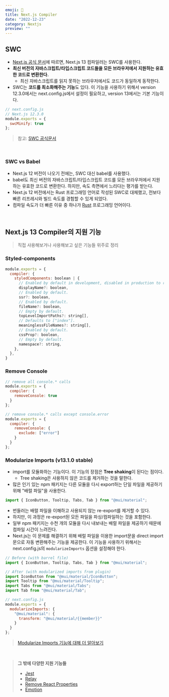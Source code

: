 ```yaml
---
emoji: 🖤
title: Next.js Compiler
date: "2022-12-23"
category: Nextjs
preview: ""
---
```


## SWC

- [Next.js 공식 문서](https://nextjs.org/docs/advanced-features/compiler)에 따르면, Next.js 13 컴파일러는 SWC를 사용한다.
- **최신 버전의 자바스크립트/타입스크립트 코드들을 모든 브라우저에서 지원하는 유효한 코드로 변환한다.**
  - 최신 자바스크립트를 읽지 못하는 브라우저에서도 코드가 동일하게 동작한다.
- SWC는 **코드를 최소화해주는 기능**도 있다. 이 기능을 사용하기 위해서 version 12.3.0에서는 next.config.js에서 설정이 필요하고, version 13에서는 기본 기능이다.

```js
// next.config.js
// Next.js 12.3.0
module.exports = {
  swcMinify: true
};
```

> 참고: [SWC 공식문서](https://swc.rs/)

<br/>

### SWC vs Babel

- Next.js 12 버전이 나오기 전에는, SWC 대신 babel를 사용했다.
- babel도 최신 버전의 자바스크립트/타입스크립트 코드를 모든 브라우저에서 지원하는 유효한 코드로 변환한다. 하지만, 속도 측면에서 느리다는 평가를 받는다.
- Next.js 12 버전에서는 Rust 프로그래밍 언어로 작성된 SWC로 대체했고, 전보다 빠른 리프레시와 빌드 속도를 경험할 수 있게 되었다.
- 컴파일 속도가 더 빠른 이유 중 하나가 [Rust](https://prev.rust-lang.org/en-US/documentation.html) 프로그래밍 언어이다.

<br/>

## Next.js 13 Compiler의 지원 기능

> 직접 사용해보거나 사용해보고 싶은 기능들 위주로 정리

### Styled-components

```js
module.exports = {
  compiler: {
    styledComponents: boolean | {
      // Enabled by default in development, disabled in production to reduce file size,
      displayName?: boolean,
      // Enabled by default.
      ssr?: boolean,
      // Enabled by default.
      fileName?: boolean,
      // Empty by default.
      topLevelImportPaths?: string[],
      // Defaults to ["index"].
      meaninglessFileNames?: string[],
      // Enabled by default.
      cssProp?: boolean,
      // Empty by default.
      namespace?: string,
    },
  },
}
```

### Remove Console

```js
// remove all console.* calls
module.exports = {
  compiler: {
    removeConsole: true
  }
};
```

```js
// remove console.* calls except console.error
module.exports = {
  compiler: {
    removeConsole: {
      exclude: ["error"]
    }
  }
};
```

### Modularize Imports (v13.1.0 stable)

- import를 모듈화하는 기능이다. 이 기능의 장점은 **Tree shaking**이 된다는 점이다.
  - Tree shaking은 사용하지 않은 코드를 제거하는 것을 말한다.
- 많은 인기 있는 npm 패키지는 다른 모듈을 다시 export하는 단일 파일을 제공하기 위해 "배럴 파일"을 사용한다.

```js
import { IconButton, Tooltip, Tabs, Tab } from "@mui/material";
```

- 번들러는 배럴 파일을 이해하고 사용되지 않는 re-export를 제거할 수 있다.
- 하지만, 이 과정은 re-export된 모든 파일을 파싱/컴파일하는 것을 포함한다.
- 일부 npm 패키지는 수천 개의 모듈을 다시 내보내는 배럴 파일을 제공하기 때문에 컴파일 시간이 느려진다.
- Next.js는 이 문제를 해결하기 위해 배럴 파일을 이용한 import문을 direct import문으로 자동 변환해주는 기능을 제공한다. 이 기능을 사용하기 위해서는 next.config.js의 `modularizeImports` 옵션을 설정해야 한다.

```js
// Before (with barrel file)
import { IconButton, Tooltip, Tabs, Tab } from "@mui/material";

// After (with modularized imports from plugin)
import IconButton from "@mui/material/IconButton";
import Tooltip from "@mui/material/Tooltip";
import Tabs from "@mui/material/Tabs";
import Tab from "@mui/material/Tab";
```

```js
// next.config.js
module.exports = {
  modularizeImports: {
    "@mui/material": {
      transform: "@mui/material/{{member}}"
    }
  }
};
```

> [Modularize Imports 기능에 대해 더 알아보기](https://nextjs.org/docs/advanced-features/compiler#modularize-imports)

<br/>

> **그 밖에 다양한 지원 기능들**
>
> - [Jest](https://nextjs.org/docs/advanced-features/compiler#jest)
> - [Relay](https://nextjs.org/docs/advanced-features/compiler#relay)
> - [Remove React Properties](https://nextjs.org/docs/advanced-features/compiler#remove-react-properties)
> - [Emotion](https://nextjs.org/docs/advanced-features/compiler#emotion)
